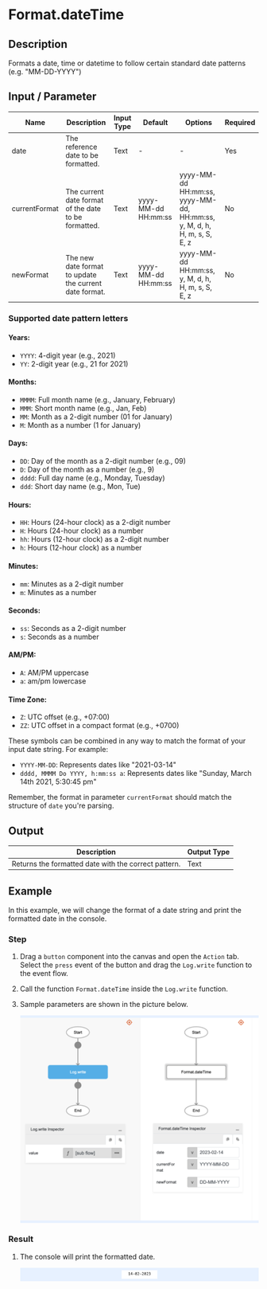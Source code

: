 # Format.dateTime

## Description

Formats a date, time or datetime to follow certain standard date patterns (e.g. "MM-DD-YYYY")

## Input / Parameter

| Name | Description | Input Type | Default | Options | Required |
| ------ | ------ | ------ | ------ | ------ | ------ |
| date | The reference date to be formatted. | Text | - | - | Yes |
| currentFormat | The current date format of the date to be formatted. | Text | yyyy-MM-dd HH:mm:ss | yyyy-MM-dd HH:mm:ss, yyyy-MM-dd, HH:mm:ss, y, M, d, h, H, m, s, S, E, z | No |
| newFormat | The new date format to update the current date format. | Text | yyyy-MM-dd HH:mm:ss | yyyy-MM-dd HH:mm:ss, y, M, d, h, H, m, s, S, E, z | No |


### Supported date pattern letters

#### Years:
- `YYYY`: 4-digit year (e.g., 2021)
- `YY`: 2-digit year (e.g., 21 for 2021)

#### Months:
- `MMMM`: Full month name (e.g., January, February)
- `MMM`: Short month name (e.g., Jan, Feb)
- `MM`: Month as a 2-digit number (01 for January)
- `M`: Month as a number (1 for January)

#### Days:
- `DD`: Day of the month as a 2-digit number (e.g., 09)
- `D`: Day of the month as a number (e.g., 9)
- `dddd`: Full day name (e.g., Monday, Tuesday)
- `ddd`: Short day name (e.g., Mon, Tue)

#### Hours:
- `HH`: Hours (24-hour clock) as a 2-digit number
- `H`: Hours (24-hour clock) as a number
- `hh`: Hours (12-hour clock) as a 2-digit number
- `h`: Hours (12-hour clock) as a number

#### Minutes:
- `mm`: Minutes as a 2-digit number
- `m`: Minutes as a number

#### Seconds:
- `ss`: Seconds as a 2-digit number
- `s`: Seconds as a number

#### AM/PM:
- `A`: AM/PM uppercase
- `a`: am/pm lowercase

#### Time Zone:
- `Z`: UTC offset (e.g., +07:00)
- `ZZ`: UTC offset in a compact format (e.g., +0700)

These symbols can be combined in any way to match the format of your input date string. For example:

- `YYYY-MM-DD`: Represents dates like "2021-03-14"
- `dddd, MMMM Do YYYY, h:mm:ss a`: Represents dates like "Sunday, March 14th 2021, 5:30:45 pm"

Remember, the format in parameter `currentFormat` should match the structure of `date` you're parsing.

## Output

| Description | Output Type |
| ------ | ------ |
| Returns the formatted date with the correct pattern. | Text |

## Example

In this example, we will change the format of a date string and print the formatted date in the console.

### Step

1. Drag a `button` component into the canvas and open the `Action` tab. Select the `press` event of the button and drag the `Log.write` function to the event flow.
2. Call the function `Format.dateTime` inside the `Log.write` function.
3. Sample parameters are shown in the picture below.

    <div style="display:flex; align-items:center; justify-content:center; background-color: #E7F1FF;">
        <img src="./dateTime-step-1.png"
        style="width: 100%; padding: 5px;"/>
    </div>

### Result

1. The console will print the formatted date.

    <div style="display:flex; align-items:center; justify-content:center; background-color: #E7F1FF;">
        <img src="./dateTime-result-1.png"
        style="width: 15%; padding: 5px;"/>
    </div>
